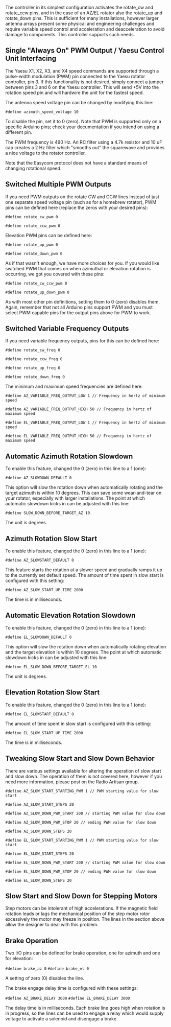 The controller in its simplest configuration activates the rotate_cw and rotate_ccw pins, and in the case of an AZ/EL rotator also the rotate_up and rotate_down pins.  This is sufficient for many installations, however larger antenna arrays present some physical and engineering challenges and require variable speed control and acceleration and deacceleration to avoid damage to components.  This controller supports such needs.

## Single "Always On" PWM Output / Yaesu Control Unit Interfacing

The Yaesu X1, X2, X3, and X4 speed commands are supported through a pulse-width modulation (PWM) pin connected to the Yaesu rotator controller, pin 3.  If this functionality is not desired, simply connect a jumper between pins 3 and 6 on the Yaesu controller.  This will send +5V into the rotation speed pin and will hardwire the unit for the fastest speed.

The antenna speed voltage pin can be changed by modifying this line:

`#define azimuth_speed_voltage 10`

To disable the pin, set it to 0 (zero).  Note that PWM is supported only on a specific Arduino pins; check your documentation if you intend on using a different pin.

The PWM frequency is 490 Hz.  An RC filter using a 4.7k resistor and 10 uF cap creates a 2 Hz filter which "smooths out" the squarewave and provides a nice voltage to the rotator controller.

Note that the Easycom protocol does not have a standard means of changing rotational speed.

## Switched Multiple PWM Outputs

If you need PWM outputs on the rotate CW and CCW lines instead of just one separate speed voltage pin (such as for a homebrew rotator), PWM pins can be defined here (replace the zeros with your desired pins):

`#define rotate_cw_pwm 0`

`#define rotate_ccw_pwm 0`

Elevation PWM pins can be defined here:

`#define rotate_up_pwm 0`

`#define rotate_down_pwm 0`

As if that wasn't enough, we have more choices for you.  If you would like switched PWM that comes on when azimuthal or elevation rotation is occurring, we got you covered with these pins:

`#define rotate_cw_ccw_pwm 0`

`#define rotate_up_down_pwm 0`

As with most other pin definitions, setting them to 0 (zero) disables them.  Again, remember that not all Arduino pins support PWM and you must select PWM capable pins for the output pins above for PWM to work.

## Switched Variable Frequency Outputs

If you need variable frequency outputs, pins for this can be defined here:

`#define rotate_cw_freq 0`

`#define rotate_ccw_freq 0`

`#define rotate_up_freq 0`

`#define rotate_down_freq 0`

The minimum and maximum speed frequencies are defined here:

`#define AZ_VARIABLE_FREQ_OUTPUT_LOW 1 // Frequency in hertz of minimum speed`

`#define AZ_VARIABLE_FREQ_OUTPUT_HIGH 50 // Frequency in hertz of maximum speed`

`#define EL_VARIABLE_FREQ_OUTPUT_LOW 1 // Frequency in hertz of minimum speed`

`#define EL_VARIABLE_FREQ_OUTPUT_HIGH 50 // Frequency in hertz of maximum speed`

## Automatic Azimuth Rotation Slowdown

To enable this feature, changed the 0 (zero) in this line to a 1 (one):

`#define AZ_SLOWDOWN_DEFAULT 0`

This option will slow the rotation down when automatically rotating and the target azimuth is within 10 degrees.  This can save some wear-and-tear on your rotator, especially with larger installations.  The point at which automatic slowdown kicks in can be adjusted with this line:

`#define SLOW_DOWN_BEFORE_TARGET_AZ 10`

The unit is degrees.

## Azimuth Rotation Slow Start

To enable this feature, changed the 0 (zero) in this line to a 1 (one):

`#define AZ_SLOWSTART_DEFAULT 0`

This feature starts the rotation at a slower speed and gradually ramps it up to the currently set default speed.  The amount of time spent in slow start is configured with this setting:

`#define AZ_SLOW_START_UP_TIME 2000`

The time is in milliseconds.

## Automatic Elevation Rotation Slowdown

To enable this feature, changed the 0 (zero) in this line to a 1 (one):

`#define EL_SLOWDOWN_DEFAULT 0`

This option will slow the rotation down when automatically rotating elevation and the target elevation is within 10 degrees.  The point at which automatic slowdown kicks in can be adjusted with this line:

`#define EL_SLOW_DOWN_BEFORE_TARGET_EL 10`

The unit is degrees.

## Elevation Rotation Slow Start

To enable this feature, changed the 0 (zero) in this line to a 1 (one):

`#define EL_SLOWSTART_DEFAULT 0`

The amount of time spent in slow start is configured with this setting:

`#define EL_SLOW_START_UP_TIME 2000`

The time is in milliseconds.

## Tweaking Slow Start and Slow Down Behavior

There are various settings available for altering the operation of slow start and slow down.  The operation of them is not covered here, however if you need more information, please post on the Radio Artisan group.

`#define AZ_SLOW_START_STARTING_PWM 1 // PWM starting value for slow start`

`#define AZ_SLOW_START_STEPS 20`

`#define AZ_SLOW_DOWN_PWM_START 200 // starting PWM value for slow down`

`#define AZ_SLOW_DOWN_PWM_STOP 20 // ending PWM value for slow down`

`#define AZ_SLOW_DOWN_STEPS 20`

`#define EL_SLOW_START_STARTING_PWM 1 // PWM starting value for slow start`

`#define EL_SLOW_START_STEPS 20`

`#define EL_SLOW_DOWN_PWM_START 200 // starting PWM value for slow down`

`#define EL_SLOW_DOWN_PWM_STOP 20 // ending PWM value for slow down`

`#define EL_SLOW_DOWN_STEPS 20`

## Slow Start and Slow Down for Stepping Motors

Step motors can be intolerant of high accelerations.  If the magnetic field rotation leads or lags the mechanical position of the step motor rotor excessively the motor may freeze in position. The lines in the section above allow the designer to deal with this problem.

## Brake Operation

Two I/O pins can be defined for brake operation, one for azimuth and one for elevation:

`#define brake_az 0`
`#define brake_el 0`

A setting of zero (0) disables the line.

The brake engage delay time is configured with these settings:

`#define AZ_BRAKE_DELAY 3000`
`#define EL_BRAKE_DELAY 3000`

The delay time is in milliseconds.  Each brake line goes high when rotation is in progress, so the lines can be used to engage a relay which would supply voltage to activate a solenoid and disengage a brake.